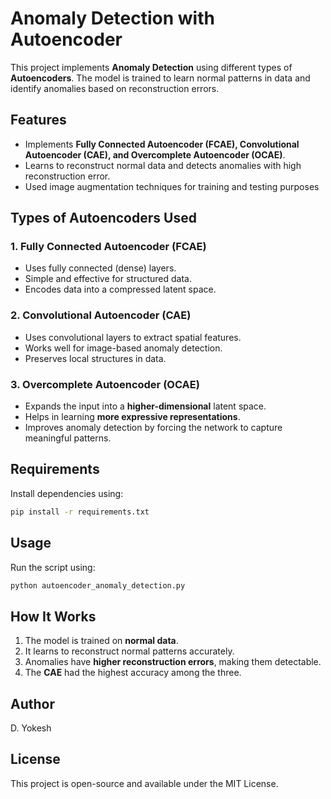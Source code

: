 # Anomaly Detection with Autoencoder

This project implements **Anomaly Detection** using different types of **Autoencoders**. The model is trained to learn normal patterns in data and identify anomalies based on reconstruction errors.

## Features
- Implements **Fully Connected Autoencoder (FCAE), Convolutional Autoencoder (CAE), and Overcomplete Autoencoder (OCAE)**.
- Learns to reconstruct normal data and detects anomalies with high reconstruction error.
- Used image augmentation techniques for training and testing purposes

## Types of Autoencoders Used
### **1. Fully Connected Autoencoder (FCAE)**
- Uses fully connected (dense) layers.
- Simple and effective for structured data.
- Encodes data into a compressed latent space.

### **2. Convolutional Autoencoder (CAE)**
- Uses convolutional layers to extract spatial features.
- Works well for image-based anomaly detection.
- Preserves local structures in data.

### **3. Overcomplete Autoencoder (OCAE)**
- Expands the input into a **higher-dimensional** latent space.
- Helps in learning **more expressive representations**.
- Improves anomaly detection by forcing the network to capture meaningful patterns.

## Requirements
Install dependencies using:
```bash
pip install -r requirements.txt
```

## Usage
Run the script using:
```bash
python autoencoder_anomaly_detection.py
```

## How It Works
1. The model is trained on **normal data**.
2. It learns to reconstruct normal patterns accurately.
3. Anomalies have **higher reconstruction errors**, making them detectable.
4. The **CAE** had the highest accuracy among the three.

## Author
D. Yokesh

## License
This project is open-source and available under the MIT License.

